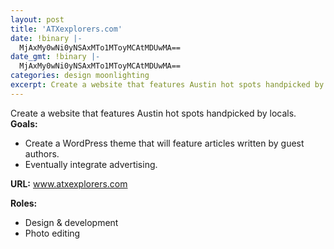 ```yaml
---
layout: post
title: 'ATXexplorers.com'
date: !binary |-
  MjAxMy0wNi0yNSAxMTo1MToyMCAtMDUwMA==
date_gmt: !binary |-
  MjAxMy0wNi0yNSAxMTo1MToyMCAtMDUwMA==
categories: design moonlighting
excerpt: Create a website that features Austin hot spots handpicked by locals.
---
```

<p>Create a website that features Austin hot spots handpicked by locals.<br />
<strong>Goals:</strong> </p>
<ul>
<li>Create a WordPress theme that will feature articles written by guest authors.</li>
<li>Eventually integrate advertising.</li>
</ul>
<p><strong>URL:</strong> <a href="http://www.atxexplorers.com">www.atxexplorers.com</a></p>
<p><strong>Roles:</strong></p>
<ul>
<li>Design &amp; development</li>
<li>Photo editing</li>
</ul>
<p>&nbsp;</p>
